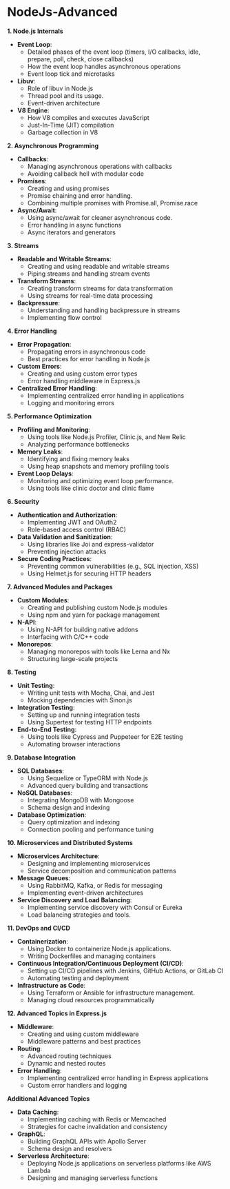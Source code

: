 # NodeJs-Advanced

**1. Node.js Internals**

- **Event Loop**:
  - Detailed phases of the event loop (timers, I/O callbacks, idle, prepare, poll, check, close callbacks)
  - How the event loop handles asynchronous operations
  - Event loop tick and microtasks
- **Libuv**:
  - Role of libuv in Node.js
  - Thread pool and its usage.
  - Event-driven architecture
- **V8 Engine**:
  - How V8 compiles and executes JavaScript
  - Just-In-Time (JIT) compilation
  - Garbage collection in V8

**2. Asynchronous Programming**

- **Callbacks**:
  - Managing asynchronous operations with callbacks
  - Avoiding callback hell with modular code
- **Promises**:
  - Creating and using promises
  - Promise chaining and error handling.
  - Combining multiple promises with Promise.all, Promise.race
- **Async/Await**:
  - Using async/await for cleaner asynchronous code.
  - Error handling in async functions
  - Async iterators and generators

**3. Streams**

- **Readable and Writable Streams**:
  - Creating and using readable and writable streams
  - Piping streams and handling stream events
- **Transform Streams**:
  - Creating transform streams for data transformation
  - Using streams for real-time data processing
- **Backpressure**:
  - Understanding and handling backpressure in streams
  - Implementing flow control

**4. Error Handling**

- **Error Propagation**:
  - Propagating errors in asynchronous code
  - Best practices for error handling in Node.js
- **Custom Errors**:
  - Creating and using custom error types
  - Error handling middleware in Express.js
- **Centralized Error Handling**:
  - Implementing centralized error handling in applications
  - Logging and monitoring errors

**5. Performance Optimization**

- **Profiling and Monitoring**:
  - Using tools like Node.js Profiler, Clinic.js, and New Relic
  - Analyzing performance bottlenecks
- **Memory Leaks**:
  - Identifying and fixing memory leaks
  - Using heap snapshots and memory profiling tools
- **Event Loop Delays**:
  - Monitoring and optimizing event loop performance.
  - Using tools like clinic doctor and clinic flame

**6. Security**

- **Authentication and Authorization**:
  - Implementing JWT and OAuth2
  - Role-based access control (RBAC)
- **Data Validation and Sanitization**:
  - Using libraries like Joi and express-validator
  - Preventing injection attacks
- **Secure Coding Practices**:
  - Preventing common vulnerabilities (e.g., SQL injection, XSS)
  - Using Helmet.js for securing HTTP headers

**7. Advanced Modules and Packages**

- **Custom Modules**:
  - Creating and publishing custom Node.js modules
  - Using npm and yarn for package management
- **N-API**:
  - Using N-API for building native addons
  - Interfacing with C/C++ code
- **Monorepos**:
  - Managing monorepos with tools like Lerna and Nx
  - Structuring large-scale projects

**8. Testing**

- **Unit Testing**:
  - Writing unit tests with Mocha, Chai, and Jest
  - Mocking dependencies with Sinon.js
- **Integration Testing**:
  - Setting up and running integration tests
  - Using Supertest for testing HTTP endpoints
- **End-to-End Testing**:
  - Using tools like Cypress and Puppeteer for E2E testing
  - Automating browser interactions

**9. Database Integration**

- **SQL Databases**:
  - Using Sequelize or TypeORM with Node.js
  - Advanced query building and transactions
- **NoSQL Databases**:
  - Integrating MongoDB with Mongoose
  - Schema design and indexing
- **Database Optimization**:
  - Query optimization and indexing
  - Connection pooling and performance tuning

**10. Microservices and Distributed Systems**

- **Microservices Architecture**:
  - Designing and implementing microservices
  - Service decomposition and communication patterns
- **Message Queues**:
  - Using RabbitMQ, Kafka, or Redis for messaging
  - Implementing event-driven architectures
- **Service Discovery and Load Balancing**:
  - Implementing service discovery with Consul or Eureka
  - Load balancing strategies and tools.

**11. DevOps and CI/CD**

- **Containerization**:
  - Using Docker to containerize Node.js applications.
  - Writing Dockerfiles and managing containers
- **Continuous Integration/Continuous Deployment (CI/CD)**:
  - Setting up CI/CD pipelines with Jenkins, GitHub Actions, or GitLab CI
  - Automating testing and deployment
- **Infrastructure as Code**:
  - Using Terraform or Ansible for infrastructure management.
  - Managing cloud resources programmatically

**12. Advanced Topics in Express.js**

- **Middleware**:
  - Creating and using custom middleware
  - Middleware patterns and best practices
- **Routing**:
  - Advanced routing techniques
  - Dynamic and nested routes
- **Error Handling**:
  - Implementing centralized error handling in Express applications
  - Custom error handlers and logging

**Additional Advanced Topics**

- **Data Caching**:
  - Implementing caching with Redis or Memcached
  - Strategies for cache invalidation and consistency
- **GraphQL**:
  - Building GraphQL APIs with Apollo Server
  - Schema design and resolvers
- **Serverless Architecture**:
  - Deploying Node.js applications on serverless platforms like AWS Lambda
  - Designing and managing serverless functions
